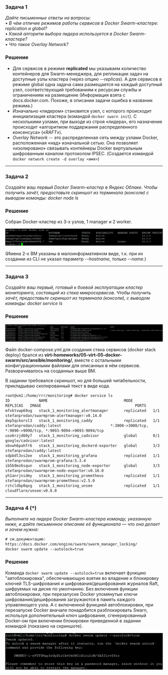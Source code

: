 ### Задача 1
*Дайте письменные ответы на вопросы:*  
•	*В чём отличие режимов работы сервисов в Docker Swarm-кластере: replication и global?*  
•	*Какой алгоритм выбора лидера используется в Docker Swarm-кластере?*  
•	*Что такое Overlay Network?*  

### Решение
+ Для сервисов в режиме **replicated** мы указываем количество контейнеров для Swarm-менеджера, для репликации задач на доступные узлы кластера (через опцию *--replicas*). А для сервисов в режиме global одна задача сама размещается на каждый доступный узел, соответствующий требованиям к ресурсам службы и ограничениям на размещение (Информация взята с docs.docker.com. Похоже, в описании задачи ошибка в названии режима.) 
+ Изначально «лидером» становится узел, с которого происходит инициализация кластера (командой `docker swarn init`).  С несколькими узлами, при выходе из строя «лидера», его назначение происходит «алгоритмом поддержания распределенного консенсуса» («*RAFT*»). 
+ *Overlay Network* -- это распределенная сеть между узлами Docker, расположенная «над» изначальной сетью. Она позволяет «изолировано» связывать контейнеры Docker виртуальным шифрованным каналом протоколом IPSEC.  (Создается командой `docker network create -d overlay <имя>`)
___
### Задача 2
*Создайте ваш первый Docker Swarm-кластер в Яндекс Облаке.
Чтобы получить зачёт, предоставьте скриншот из терминала (консоли) с выводом команды:
docker node ls*

### Решение
Собран Docker-кластер из 3-х узлов, 1 manager и 2 worker.

![5-5-2](https://github.com/Roman-K-E/devops-homeworks/blob/main/5-5_Docker_Swarm/5-5-2.png)

(Имена 2-х ВМ указаны в малоинформативном виде, т.к. при их создании из CLI не указал параметр *--hostname*, только *--name*.)

___

### Задача 3
*Создайте ваш первый, готовый к боевой эксплуатации кластер мониторинга, состоящий из стека микросервисов.*
*Чтобы получить зачёт, предоставьте скриншот из терминала (консоли), с выводом команды:*
*docker service ls*

### Решение
![5-5-3](https://github.com/Roman-K-E/devops-homeworks/blob/main/5-5_Docker_Swarm/5-5-3.png)

Файл docker-compose.yml для создания стека сервисов (docker stack deploy) брался из **virt-homeworks/05-virt-05-docker-swarm/src/ansible/monitoring/**, вместе с остальными конфигурационными файлами для описанных в нём сервисов. Разворачивалось на созданных выше ВМ.  

В задании требовался скриншот, но для большей читабельности, прикладываю скопированный текст в виде кода.

```
root@vm1:/home/rrr/monitoring# docker service ls
ID             NAME                                  MODE         REPLICAS   IMAGE                                          PORTS
mfvktvwp69ug   stack_1_monitoring_alertmanager       replicated   1/1        stefanprodan/swarmprom-alertmanager:v0.14.0
dep5qckorsl3   stack_1_monitoring_caddy              replicated   1/1        stefanprodan/caddy:latest                      *:3000->3000/tcp, *:9090->9090/tcp, *:9093-9094->9093-9094/tcp
uso6rzjd60y7   stack_1_monitoring_cadvisor           global       0/1        google/cadvisor:latest
xbvwh6pahfr6   stack_1_monitoring_dockerd-exporter   global       3/3        stefanprodan/caddy:latest
sdpbdl3xs2oe   stack_1_monitoring_grafana            replicated   1/1        stefanprodan/swarmprom-grafana:5.3.4
ib5b9mz6squn   stack_1_monitoring_node-exporter      global       3/3        stefanprodan/swarmprom-node-exporter:v0.16.0
yh1anrjnidmy   stack_1_monitoring_prometheus         replicated   1/1        stefanprodan/swarmprom-prometheus:v2.5.0
rztcldbp0qxg   stack_1_monitoring_unsee              replicated   1/1        cloudflare/unsee:v0.8.0

```
___
### Задача 4 (*)
*Выполните на лидере Docker Swarm-кластера команду, указанную ниже, и дайте письменное описание её функционала — что она делает и зачем нужна:*
```
# см.документацию: https://docs.docker.com/engine/swarm/swarm_manager_locking/
docker swarm update --autolock=true
```
### Решение

Команда `docker swarm update --autolock=true` включает функцию "автоблокировка", обеспечивающую взятие во владение и блокировку ключей TLS-шифрования и шифрования/дешифрования журналов Raft, шифруемых на диске по умолчанию. 
Без включения функции автоблокировки, при перезапуске Docker упомянутые ключи шифрования/дешифрования загружаются в память каждого управляющего узла. А с включенной функцией автоблокировки, при перезапуске Docker вначале понадобится разблокировать Swarn, используя дополнительный ключ шифрования, сгенерированный Docker-ом при включении блокировки приведенной в задании командой (показано на скриншоте).

![5-5-4](https://github.com/Roman-K-E/devops-homeworks/blob/main/5-5_Docker_Swarm/5-5-4.png)
